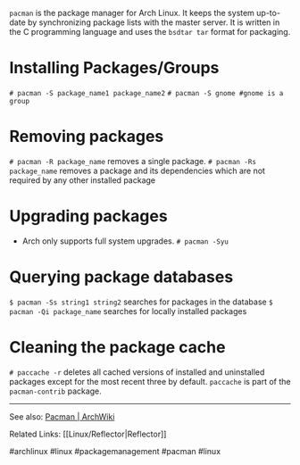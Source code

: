 `pacman` is the package manager for Arch Linux. It keeps the system up-to-date by synchronizing package lists with the master server. It is written in the C programming language and uses the `bsdtar tar` format for packaging.

# Installing Packages/Groups
`# pacman -S package_name1 package_name2`
`# pacman -S gnome #gnome is a group`
# Removing packages
`# pacman -R package_name` removes a single package.
`# pacman -Rs package_name` removes a package and its dependencies which are not required by any other installed package
# Upgrading packages
* Arch only supports full system upgrades.
`# pacman -Syu`
# Querying package databases
`$ pacman -Ss string1 string2` searches for packages in the database
`$ pacman -Qi package_name` searches for locally installed packages
# Cleaning the package cache
`# paccache -r` deletes all cached versions of installed and uninstalled packages except for the most recent three by default. `paccache` is part of the `pacman-contrib` package.

---

See also:
[Pacman | ArchWiki](https://wiki.archlinux.org/title/Pacman)

Related Links:
[[Linux/Reflector|Reflector]]

#archlinux #linux #packagemanagement #pacman #linux 